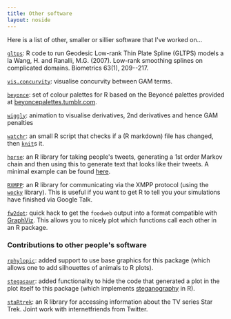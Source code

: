 ```yaml
---
title: Other software
layout: noside
---
```


Here is a list of other, smaller or sillier software that I've worked on...

[`gltps`](https://github.com/dill/gltps): R code to run Geodesic Low-rank Thin Plate Spline (GLTPS) models a la Wang, H. and Ranalli, M.G. (2007). Low-rank smoothing splines on complicated domains. Biometrics 63(1), 209--217.

[`vis.concurvity`](https://gist.github.com/dill/c148e4629333212ec7be): visualise concurvity between GAM terms.

[`beyonce`](https://github.com/dill/beyonce): set of colour palettes for R based on the Beyoncé palettes provided at [beyoncepalettes.tumblr.com](http://beyoncepalettes.tumblr.com).

[`wiggly`](https://gist.github.com/dill/b9d3786d284631c78663): animation to visualise derivatives, 2nd derivatives and hence GAM penalties

[`watchr`](https://gist.github.com/3752343): an small R script that checks if a (R markdown) file has changed, then [`knit`](http://yihui.name/knitr/)s it.

[`horse`](https://github.com/dill/horse): an R library for taking people's tweets, generating a 1st order Markov chain and then using this to generate text that looks like their tweets. A minimal example can be found [here](https://github.com/dill/horse/wiki).


[`RXMPP`](https://github.com/dill/RXMPP): an R library for communicating via the XMPP protocol (using the [`wocky`](http://cgit.freedesktop.org/wocky) library). This is useful if you want to get R to tell you your simulations have finished via Google Talk.

[`fw2dot`](https://gist.github.com/dill/f852a82d8733abe717fb): quick hack to get the `foodweb` output into a format compatible with [GraphViz](http://graphviz.org/). This allows you to nicely plot which functions call each other in an R package.

### Contributions to other people's software

[`rphylopic`](https://github.com/sckott/rphylopic): added support to use base graphics for this package (which allows one to add silhouettes of animals to R plots).

[`stegasaur`](https://github.com/richfitz/stegasaur): added functionality to hide the code that generated a plot in the plot itself to this package (which implements [steganography](https://en.wikipedia.org/wiki/Steganography) in R).

[`staRtrek`](https://github.com/karawoo/staRtrek): an R library for accessing information about the TV series Star Trek. Joint work with internetfriends from Twitter.
